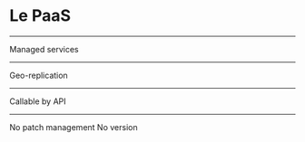 # Le PaaS

----

Managed services

----

Geo-replication

----

Callable by API

----

No patch management
No version